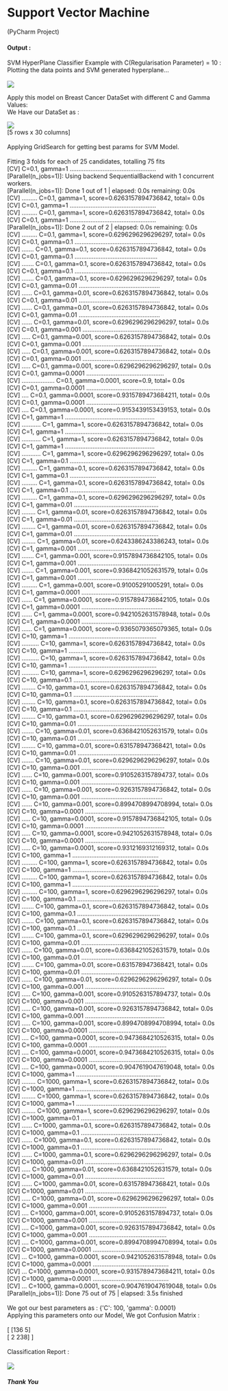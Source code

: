 # Support Vector Machine
(PyCharm Project)

#### Output :
SVM HyperPlane Classifier Example with C(Regularisation Parameter) = 10 :<br>
Plotting the data points and SVM generated hyperplane...<br>
<br>
<img src="https://user-images.githubusercontent.com/46626425/67855994-9bf8eb00-fb39-11e9-89aa-ef55a47e203d.png"/>

Apply this model on Breast Cancer DataSet with different C and Gamma Values:
<br>
We Have our DataSet as :

<img src="https://user-images.githubusercontent.com/46626425/67757859-95e40b00-fa62-11e9-80a9-031db78c33e3.png"/>
<br>
[5 rows x 30 columns]<br>
<br>
Applying GridSearch for getting best params for SVM Model.<br>
<br>
Fitting 3 folds for each of 25 candidates, totalling 75 fits<br>
[CV] C=0.1, gamma=1 ..................................................<br>
[Parallel(n_jobs=1)]: Using backend SequentialBackend with 1 concurrent workers.<br>
[Parallel(n_jobs=1)]: Done   1 out of   1 | elapsed:    0.0s remaining:    0.0s<br>
[CV] ......... C=0.1, gamma=1, score=0.6263157894736842, total=   0.0s<br>
[CV] C=0.1, gamma=1 ..................................................<br>
[CV] ......... C=0.1, gamma=1, score=0.6263157894736842, total=   0.0s<br>
[CV] C=0.1, gamma=1 ..................................................<br>
[Parallel(n_jobs=1)]: Done   2 out of   2 | elapsed:    0.0s remaining:    0.0s<br>
[CV] ......... C=0.1, gamma=1, score=0.6296296296296297, total=   0.0s<br>
[CV] C=0.1, gamma=0.1 ................................................<br>
[CV] ....... C=0.1, gamma=0.1, score=0.6263157894736842, total=   0.0s<br>
[CV] C=0.1, gamma=0.1 ................................................<br>
[CV] ....... C=0.1, gamma=0.1, score=0.6263157894736842, total=   0.0s<br>
[CV] C=0.1, gamma=0.1 ................................................<br>
[CV] ....... C=0.1, gamma=0.1, score=0.6296296296296297, total=   0.0s<br>
[CV] C=0.1, gamma=0.01 ...............................................<br>
[CV] ...... C=0.1, gamma=0.01, score=0.6263157894736842, total=   0.0s<br>
[CV] C=0.1, gamma=0.01 ...............................................<br>
[CV] ...... C=0.1, gamma=0.01, score=0.6263157894736842, total=   0.0s<br>
[CV] C=0.1, gamma=0.01 ...............................................<br>
[CV] ...... C=0.1, gamma=0.01, score=0.6296296296296297, total=   0.0s<br>
[CV] C=0.1, gamma=0.001 ..............................................<br>
[CV] ..... C=0.1, gamma=0.001, score=0.6263157894736842, total=   0.0s<br>
[CV] C=0.1, gamma=0.001 ..............................................<br>
[CV] ..... C=0.1, gamma=0.001, score=0.6263157894736842, total=   0.0s<br>
[CV] C=0.1, gamma=0.001 ..............................................<br>
[CV] ..... C=0.1, gamma=0.001, score=0.6296296296296297, total=   0.0s<br>
[CV] C=0.1, gamma=0.0001 .............................................<br>
[CV] ................... C=0.1, gamma=0.0001, score=0.9, total=   0.0s<br>
[CV] C=0.1, gamma=0.0001 .............................................<br>
[CV] .... C=0.1, gamma=0.0001, score=0.9315789473684211, total=   0.0s<br>
[CV] C=0.1, gamma=0.0001 .............................................<br>
[CV] .... C=0.1, gamma=0.0001, score=0.9153439153439153, total=   0.0s<br>
[CV] C=1, gamma=1 ....................................................<br>
[CV] ........... C=1, gamma=1, score=0.6263157894736842, total=   0.0s<br>
[CV] C=1, gamma=1 ....................................................<br>
[CV] ........... C=1, gamma=1, score=0.6263157894736842, total=   0.0s<br>
[CV] C=1, gamma=1 ....................................................<br>
[CV] ........... C=1, gamma=1, score=0.6296296296296297, total=   0.0s<br>
[CV] C=1, gamma=0.1 ..................................................<br>
[CV] ......... C=1, gamma=0.1, score=0.6263157894736842, total=   0.0s<br>
[CV] C=1, gamma=0.1 ..................................................<br>
[CV] ......... C=1, gamma=0.1, score=0.6263157894736842, total=   0.0s<br>
[CV] C=1, gamma=0.1 ..................................................<br>
[CV] ......... C=1, gamma=0.1, score=0.6296296296296297, total=   0.0s<br>
[CV] C=1, gamma=0.01 .................................................<br>
[CV] ........ C=1, gamma=0.01, score=0.6263157894736842, total=   0.0s<br>
[CV] C=1, gamma=0.01 .................................................<br>
[CV] ........ C=1, gamma=0.01, score=0.6263157894736842, total=   0.0s<br>
[CV] C=1, gamma=0.01 .................................................<br>
[CV] ........ C=1, gamma=0.01, score=0.6243386243386243, total=   0.0s<br>
[CV] C=1, gamma=0.001 ................................................<br>
[CV] ....... C=1, gamma=0.001, score=0.9157894736842105, total=   0.0s<br>
[CV] C=1, gamma=0.001 ................................................<br>
[CV] ....... C=1, gamma=0.001, score=0.9368421052631579, total=   0.0s<br>
[CV] C=1, gamma=0.001 ................................................<br>
[CV] ......... C=1, gamma=0.001, score=0.91005291005291, total=   0.0s<br>
[CV] C=1, gamma=0.0001 ...............................................<br>
[CV] ...... C=1, gamma=0.0001, score=0.9157894736842105, total=   0.0s<br>
[CV] C=1, gamma=0.0001 ...............................................<br>
[CV] ...... C=1, gamma=0.0001, score=0.9421052631578948, total=   0.0s<br>
[CV] C=1, gamma=0.0001 ...............................................<br>
[CV] ...... C=1, gamma=0.0001, score=0.9365079365079365, total=   0.0s<br>
[CV] C=10, gamma=1 ...................................................<br>
[CV] .......... C=10, gamma=1, score=0.6263157894736842, total=   0.0s<br>
[CV] C=10, gamma=1 ...................................................<br>
[CV] .......... C=10, gamma=1, score=0.6263157894736842, total=   0.0s<br>
[CV] C=10, gamma=1 ...................................................<br>
[CV] .......... C=10, gamma=1, score=0.6296296296296297, total=   0.0s<br>
[CV] C=10, gamma=0.1 .................................................<br>
[CV] ........ C=10, gamma=0.1, score=0.6263157894736842, total=   0.0s<br>
[CV] C=10, gamma=0.1 .................................................<br>
[CV] ........ C=10, gamma=0.1, score=0.6263157894736842, total=   0.0s<br>
[CV] C=10, gamma=0.1 .................................................<br>
[CV] ........ C=10, gamma=0.1, score=0.6296296296296297, total=   0.0s<br>
[CV] C=10, gamma=0.01 ................................................<br>
[CV] ....... C=10, gamma=0.01, score=0.6368421052631579, total=   0.0s<br>
[CV] C=10, gamma=0.01 ................................................<br>
[CV] ........ C=10, gamma=0.01, score=0.631578947368421, total=   0.0s<br>
[CV] C=10, gamma=0.01 ................................................<br>
[CV] ....... C=10, gamma=0.01, score=0.6296296296296297, total=   0.0s<br>
[CV] C=10, gamma=0.001 ...............................................<br>
[CV] ...... C=10, gamma=0.001, score=0.9105263157894737, total=   0.0s<br>
[CV] C=10, gamma=0.001 ...............................................<br>
[CV] ...... C=10, gamma=0.001, score=0.9263157894736842, total=   0.0s<br>
[CV] C=10, gamma=0.001 ...............................................<br>
[CV] ...... C=10, gamma=0.001, score=0.8994708994708994, total=   0.0s<br>
[CV] C=10, gamma=0.0001 ..............................................<br>
[CV] ..... C=10, gamma=0.0001, score=0.9157894736842105, total=   0.0s<br>
[CV] C=10, gamma=0.0001 ..............................................<br>
[CV] ..... C=10, gamma=0.0001, score=0.9421052631578948, total=   0.0s<br>
[CV] C=10, gamma=0.0001 ..............................................<br>
[CV] ..... C=10, gamma=0.0001, score=0.9312169312169312, total=   0.0s<br>
[CV] C=100, gamma=1 ..................................................<br>
[CV] ......... C=100, gamma=1, score=0.6263157894736842, total=   0.0s<br>
[CV] C=100, gamma=1 ..................................................<br>
[CV] ......... C=100, gamma=1, score=0.6263157894736842, total=   0.0s<br>
[CV] C=100, gamma=1 ..................................................<br>
[CV] ......... C=100, gamma=1, score=0.6296296296296297, total=   0.0s<br>
[CV] C=100, gamma=0.1 ................................................<br>
[CV] ....... C=100, gamma=0.1, score=0.6263157894736842, total=   0.0s<br>
[CV] C=100, gamma=0.1 ................................................<br>
[CV] ....... C=100, gamma=0.1, score=0.6263157894736842, total=   0.0s<br>
[CV] C=100, gamma=0.1 ................................................<br>
[CV] ....... C=100, gamma=0.1, score=0.6296296296296297, total=   0.0s<br>
[CV] C=100, gamma=0.01 ...............................................<br>
[CV] ...... C=100, gamma=0.01, score=0.6368421052631579, total=   0.0s<br>
[CV] C=100, gamma=0.01 ...............................................<br>
[CV] ....... C=100, gamma=0.01, score=0.631578947368421, total=   0.0s<br>
[CV] C=100, gamma=0.01 ...............................................<br>
[CV] ...... C=100, gamma=0.01, score=0.6296296296296297, total=   0.0s<br>
[CV] C=100, gamma=0.001 ..............................................<br>
[CV] ..... C=100, gamma=0.001, score=0.9105263157894737, total=   0.0s<br>
[CV] C=100, gamma=0.001 ..............................................<br>
[CV] ..... C=100, gamma=0.001, score=0.9263157894736842, total=   0.0s<br>
[CV] C=100, gamma=0.001 ..............................................<br>
[CV] ..... C=100, gamma=0.001, score=0.8994708994708994, total=   0.0s<br>
[CV] C=100, gamma=0.0001 .............................................<br>
[CV] .... C=100, gamma=0.0001, score=0.9473684210526315, total=   0.0s<br>
[CV] C=100, gamma=0.0001 .............................................<br>
[CV] .... C=100, gamma=0.0001, score=0.9473684210526315, total=   0.0s<br>
[CV] C=100, gamma=0.0001 .............................................<br>
[CV] .... C=100, gamma=0.0001, score=0.9047619047619048, total=   0.0s<br>
[CV] C=1000, gamma=1 .................................................<br>
[CV] ........ C=1000, gamma=1, score=0.6263157894736842, total=   0.0s<br>
[CV] C=1000, gamma=1 .................................................<br>
[CV] ........ C=1000, gamma=1, score=0.6263157894736842, total=   0.0s<br>
[CV] C=1000, gamma=1 .................................................<br>
[CV] ........ C=1000, gamma=1, score=0.6296296296296297, total=   0.0s<br>
[CV] C=1000, gamma=0.1 ...............................................<br>
[CV] ...... C=1000, gamma=0.1, score=0.6263157894736842, total=   0.0s<br>
[CV] C=1000, gamma=0.1 ...............................................<br>
[CV] ...... C=1000, gamma=0.1, score=0.6263157894736842, total=   0.0s<br>
[CV] C=1000, gamma=0.1 ...............................................<br>
[CV] ...... C=1000, gamma=0.1, score=0.6296296296296297, total=   0.0s<br>
[CV] C=1000, gamma=0.01 ..............................................<br>
[CV] ..... C=1000, gamma=0.01, score=0.6368421052631579, total=   0.0s<br>
[CV] C=1000, gamma=0.01 ..............................................<br>
[CV] ...... C=1000, gamma=0.01, score=0.631578947368421, total=   0.0s<br>
[CV] C=1000, gamma=0.01 .............................................<br>
[CV] ..... C=1000, gamma=0.01, score=0.6296296296296297, total=   0.0s<br>
[CV] C=1000, gamma=0.001 .............................................<br>
[CV] .... C=1000, gamma=0.001, score=0.9105263157894737, total=   0.0s<br>
[CV] C=1000, gamma=0.001 .............................................<br>
[CV] .... C=1000, gamma=0.001, score=0.9263157894736842, total=   0.0s<br>
[CV] C=1000, gamma=0.001 .............................................<br>
[CV] .... C=1000, gamma=0.001, score=0.8994708994708994, total=   0.0s<br>
[CV] C=1000, gamma=0.0001 ............................................<br>
[CV] ... C=1000, gamma=0.0001, score=0.9421052631578948, total=   0.0s<br>
[CV] C=1000, gamma=0.0001 ............................................<br>
[CV] ... C=1000, gamma=0.0001, score=0.9315789473684211, total=   0.0s<br>
[CV] C=1000, gamma=0.0001 ............................................<br>
[CV] ... C=1000, gamma=0.0001, score=0.9047619047619048, total=   0.0s<br>
[Parallel(n_jobs=1)]: Done  75 out of  75 | elapsed:    3.5s finished<br>
<br>
We got our best parameters as : {'C': 100, 'gamma': 0.0001}<br>
Applying this parameters onto our Model, We got Confusion Matrix :<br>
<br>
[ [136   5]<br>
 [  2 238] ]<br> 
<br>
Classification Report :<br>
<br>
<img src="https://user-images.githubusercontent.com/46626425/67856421-833d0500-fb3a-11e9-912f-a50546430e42.png"/>

##### Thank You


